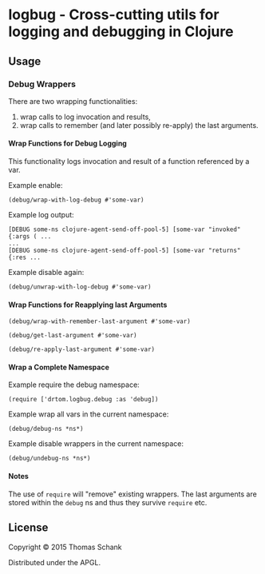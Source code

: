 # logbug - Cross-cutting utils for logging and debugging in Clojure


## Usage

### Debug Wrappers

There are two wrapping functionalities:
1. wrap calls to log invocation and results,
2. wrap calls to remember (and later possibly re-apply) the last arguments.

#### Wrap Functions for Debug Logging

This functionality logs invocation and result of a function referenced by
a var.

Example enable:

    (debug/wrap-with-log-debug #'some-var)

Example log output:

    [DEBUG some-ns clojure-agent-send-off-pool-5] [some-var "invoked" {:args ( ...
    ...
    [DEBUG some-ns clojure-agent-send-off-pool-5] [some-var "returns" {:res ...

Example disable again:

    (debug/unwrap-with-log-debug #'some-var)


#### Wrap Functions for Reapplying last Arguments


    (debug/wrap-with-remember-last-argument #'some-var)

    (debug/get-last-argument #'some-var)

    (debug/re-apply-last-argument #'some-var)


#### Wrap a Complete Namespace

Example require the debug namespace:

    (require ['drtom.logbug.debug :as 'debug])

Example wrap all vars in the current namespace:

    (debug/debug-ns *ns*)

Example disable wrappers in the current namespace:

    (debug/undebug-ns *ns*)

#### Notes

The use of `require` will "remove" existing wrappers. The last arguments are
stored within the `debug` ns and thus they survive `require` etc.


## License

Copyright © 2015 Thomas Schank

Distributed under the APGL.
